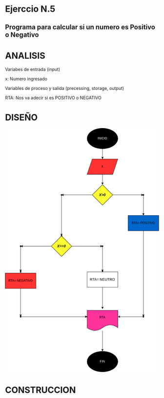 # Ejerccio N.5

## Programa para calcular si un numero es Positivo o Negativo

# ANALISIS

Variabes de entrada (input)

x: Numero ingresado

Variables de proceso y salida (precessing, storage, output)

RTA: Nos va adecir si es POSITIVO o NEGATIVO

# DISEÑO

![Diagrama de flujo](Diagrama.png "Diagrama de flujo")

# CONSTRUCCION
